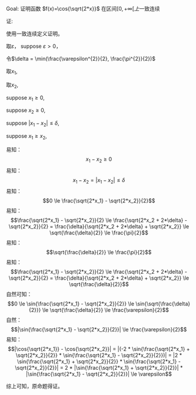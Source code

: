 Goal:
证明函数 $f(x)=\cos{\sqrt{2*x}}$ 在区间$[0, +\infty[上$一致连续

证:

使用一致连续定义证明。

取$\varepsilon$，
suppose $\varepsilon \gt 0$，

令$\delta = \min(\frac{\varepsilon^{2}}{2}, \frac{\pi^{2}}{2})$

取$x_1$,

取$x_2$,

suppose $x_1 \ge 0$,

suppose $x_2 \ge 0$,

suppose $|x_1-x_2| \le \delta$,

suppose $x_1 \ge x_2$,

易知：
$$x_1 - x_2 \ge 0$$
易知：
$$x_1 - x_2 = |x_1 - x_2| \le \delta$$
易知：
$$0 \le \frac{\sqrt{2*x_1} - \sqrt{2*x_2}}{2}$$
易知：
$$\frac{\sqrt{2*x_1} - \sqrt{2*x_2}}{2} \le \frac{\sqrt{2*x_2 + 2*\delta} - \sqrt{2*x_2}}{2} = \frac{\delta}{\sqrt{2*x_2 + 2*\delta} + \sqrt{2*x_2}} \le \sqrt{\frac{\delta}{2}} \le \frac{\pi}{2}$$
易知：
$$\sqrt{\frac{\delta}{2}} \le \frac{\pi}{2}$$
易知：
$$\frac{\sqrt{2*x_1} - \sqrt{2*x_2}}{2} \le \frac{\sqrt{2*x_2 + 2*\delta} - \sqrt{2*x_2}}{2} = \frac{\delta}{\sqrt{2*x_2 + 2*\delta} + \sqrt{2*x_2}} \le \sqrt{\frac{\delta}{2}}$$
自然可知：
$$0 \le \sin{\frac{\sqrt{2*x_1} - \sqrt{2*x_2}}{2}} \le \sin{\sqrt{\frac{\delta}{2}}} \le \sqrt{\frac{\delta}{2}} \le \frac{\varepsilon}{2}$$
自然：
$$|\sin{\frac{\sqrt{2*x_1} - \sqrt{2*x_2}}{2}}| \le \frac{\varepsilon}{2}$$
易知：
$$|\cos{\sqrt{2*x_1}} - \cos{\sqrt{2*x_2}}| = |(-2 * \sin{\frac{\sqrt{2*x_1} + \sqrt{2*x_2}}{2}} * \sin{\frac{\sqrt{2*x_1} - \sqrt{2*x_2}}{2}})| = |2 * \sin{\frac{\sqrt{2*x_1} + \sqrt{2*x_2}}{2}} * \sin{\frac{\sqrt{2*x_1} - \sqrt{2*x_2}}{2}}| = 2 * |\sin{\frac{\sqrt{2*x_1} + \sqrt{2*x_2}}{2}}| * |\sin{\frac{\sqrt{2*x_1} - \sqrt{2*x_2}}{2}}| \le \varepsilon$$


综上可知，原命题得证。
